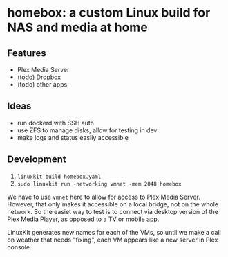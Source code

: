 # homebox: a custom Linux build for NAS and media at home


## Features

- Plex Media Server
- (todo) Dropbox
- (todo) other apps

## Ideas

- run dockerd with SSH auth
- use ZFS to manage disks, allow for testing in dev
- make logs and status easily accessible

## Development

1. `linuxkit build homebox.yaml`
2. `sudo linuxkit run -networking vmnet -mem 2048 homebox`

We have to use `vmnet` here to allow for access to Plex Media Server.
However, that only makes it accessible on a local bridge, not on the whole
network. So the easiet way to test is to connect via desktop version of the
Plex Media Player, as opposed to a TV or mobile app.

LinuxKit generates new names for each of the VMs, so until we make a call on
weather that needs "fixing", each VM appears like a new server in Plex console.
